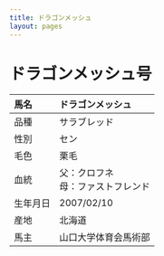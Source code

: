 ```yaml
---
title: ドラゴンメッシュ
layout: pages
---
```


# ドラゴンメッシュ号

|馬名|ドラゴンメッシュ|
|:---|:---|
|品種|サラブレッド|
|性別|セン|
|毛色|栗毛|
|血統|父：クロフネ<br>母：ファストフレンド|
|生年月日|2007/02/10|
|産地|北海道|
|馬主|山口大学体育会馬術部|
